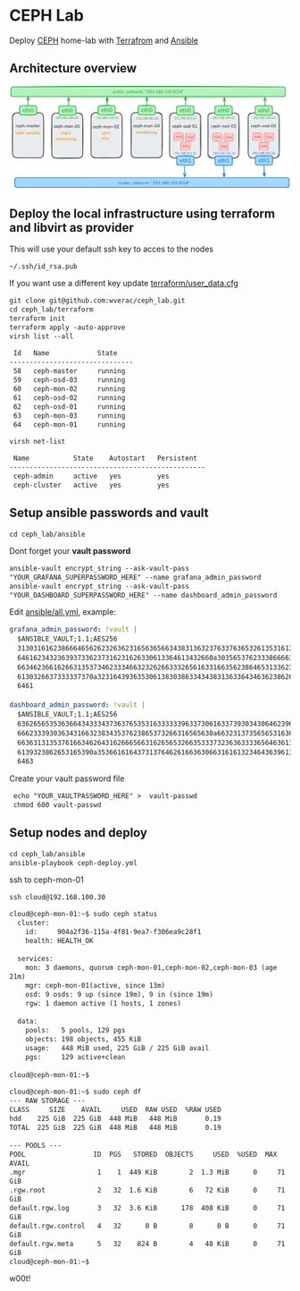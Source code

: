 # CEPH Lab
Deploy [CEPH](https://ceph.io/) home-lab with [Terrafrom](https://terraform.io) and [Ansible](https://ansible.com)

## Architecture overview
![overview](https://github.com/wverac/ceph_lab/blob/main/assets/ceph-overview-clear.png)

## Deploy the local infrastructure using terraform and libvirt as provider
This will use your default ssh key to acces to the nodes

```
~/.ssh/id_rsa.pub
```

If you want use a different key update
[terraform/user_data.cfg](terraform/user_data.cfg)

```
git clone git@github.com:wverac/ceph_lab.git
cd ceph_lab/terraform
terraform init  
terraform apply -auto-approve   
virsh list --all
```
```
 Id   Name            State
-------------------------------
 58   ceph-master     running
 59   ceph-osd-03     running
 60   ceph-mon-02     running
 61   ceph-osd-02     running
 62   ceph-osd-01     running
 63   ceph-mon-03     running
 64   ceph-mon-01     running
```
```
virsh net-list
```
```
 Name           State    Autostart   Persistent
-------------------------------------------------
 ceph-admin     active   yes         yes
 ceph-cluster   active   yes         yes
```
## Setup ansible passwords and vault

```
cd ceph_lab/ansible
```
Dont forget your **vault password**

```
ansible-vault encrypt_string --ask-vault-pass "YOUR_GRAFANA_SUPERPASSWORD_HERE" --name grafana_admin_password
ansible-vault encrypt_string --ask-vault-pass "YOUR_DASHBOARD_SUPERPASSWORD_HERE" --name dashboard_admin_password
```
Edit [ansible/all.yml](ansible/all.yml), example:

```yaml
grafana_admin_password: !vault |
  $ANSIBLE_VAULT;1.1;AES256
  31303161623866646562623263623165636566343831363237633763653261353161303732303932
  6461623432363937336237316231626330613364613432660a303565376233386666383432636430
  66346236616266313537346233346632326266333265616331663562386465313362346239383466
  6130326637333337370a323164393635306138303863343438313633643463623862666135633837
  6461

dashboard_admin_password: !vault |
  $ANSIBLE_VAULT;1.1;AES256
  63626565353636643433343736376535316333333963373061633739303430646239656136323663
  6662333930363431663238343537623865373266316565630a663231373565653163623138313539
  66363131353761663462643162666566316265653266353337323636333365646361333565646232
  6139323862653165390a353661616437313764626166363066316161323464363961333132353338
  6463
```
Create your vault password file
```
 echo "YOUR_VAULTPASSWORD_HERE" >  vault-passwd
 chmod 600 vault-passwd
```
## Setup nodes and deploy

```
cd ceph_lab/ansible
ansible-playbook ceph-deploy.yml 
```
ssh to ceph-mon-01

 ```
ssh cloud@192.168.100.30  
```

```
cloud@ceph-mon-01:~$ sudo ceph status
  cluster:
    id:     904a2f36-115a-4f81-9ea7-f306ea9c28f1
    health: HEALTH_OK

  services:
    mon: 3 daemons, quorum ceph-mon-01,ceph-mon-02,ceph-mon-03 (age 21m)
    mgr: ceph-mon-01(active, since 13m)
    osd: 9 osds: 9 up (since 19m), 9 in (since 19m)
    rgw: 1 daemon active (1 hosts, 1 zones)

  data:
    pools:   5 pools, 129 pgs
    objects: 198 objects, 455 KiB
    usage:   448 MiB used, 225 GiB / 225 GiB avail
    pgs:     129 active+clean

cloud@ceph-mon-01:~$
```
```
cloud@ceph-mon-01:~$ sudo ceph df
--- RAW STORAGE ---
CLASS     SIZE    AVAIL     USED  RAW USED  %RAW USED
hdd    225 GiB  225 GiB  448 MiB   448 MiB       0.19
TOTAL  225 GiB  225 GiB  448 MiB   448 MiB       0.19

--- POOLS ---
POOL                 ID  PGS   STORED  OBJECTS     USED  %USED  MAX AVAIL
.mgr                  1    1  449 KiB        2  1.3 MiB      0     71 GiB
.rgw.root             2   32  1.6 KiB        6   72 KiB      0     71 GiB
default.rgw.log       3   32  3.6 KiB      178  408 KiB      0     71 GiB
default.rgw.control   4   32      0 B        8      0 B      0     71 GiB
default.rgw.meta      5   32    824 B        4   48 KiB      0     71 GiB
cloud@ceph-mon-01:~$
```
w00t!
